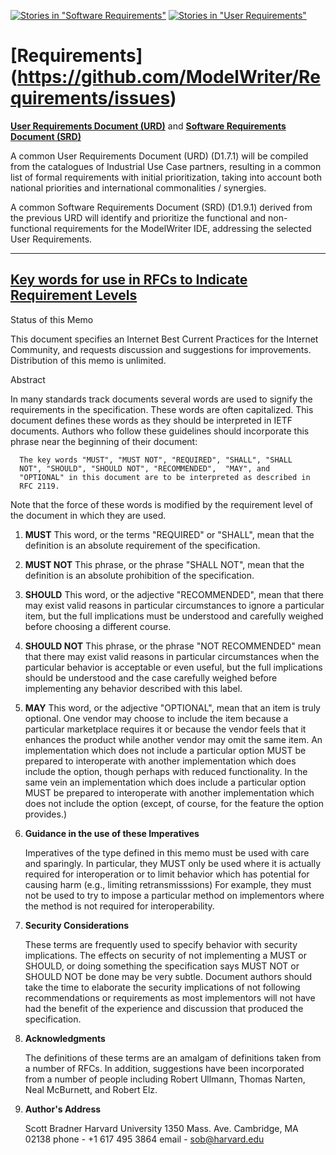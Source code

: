 [![Stories in "Software Requirements"](https://badge.waffle.io/ModelWriter/Requirements.png?label=Software%20Requirements%20Document%20(SRD)&title=Software%20Requirements)](https://waffle.io/ModelWriter/Requirements)
[![Stories in "User Requirements"](https://badge.waffle.io/ModelWriter/Requirements.png?label=User%20Requirements%20Document%20(URD)&title=User%20Requirements)](https://waffle.io/ModelWriter/Requirements)

[Requirements] (https://github.com/ModelWriter/Requirements/issues)
==========

[**User Requirements Document (URD)**](https://github.com/ModelWriter/Requirements/issues?q=is%3Aopen+is%3Aissue+label%3A%22User+Requirements+Document+%28URD%29%22) and [**Software Requirements Document (SRD)**](https://github.com/ModelWriter/Requirements/issues?q=is%3Aopen+is%3Aissue+label%3A%22Software+Requirements+Document+%28SRD%29%22)

A common User Requirements Document (URD) (D1.7.1) will be compiled from the catalogues of Industrial Use Case partners, resulting in a common list of formal requirements with initial prioritization, taking into account both national priorities and international commonalities / synergies.

A common Software Requirements Document (SRD) (D1.9.1) derived from the previous URD will identify and prioritize the functional and non-functional requirements for the ModelWriter IDE, addressing the selected User Requirements.

---
## [Key words for use in RFCs to Indicate Requirement Levels](http://tools.ietf.org/html/rfc2119)


Status of this Memo

   This document specifies an Internet Best Current Practices for the
   Internet Community, and requests discussion and suggestions for
   improvements.  Distribution of this memo is unlimited.

Abstract

   In many standards track documents several words are used to signify
   the requirements in the specification.  These words are often
   capitalized.  This document defines these words as they should be
   interpreted in IETF documents.  Authors who follow these guidelines
   should incorporate this phrase near the beginning of their document:

      The key words "MUST", "MUST NOT", "REQUIRED", "SHALL", "SHALL
      NOT", "SHOULD", "SHOULD NOT", "RECOMMENDED",  "MAY", and
      "OPTIONAL" in this document are to be interpreted as described in
      RFC 2119.

   Note that the force of these words is modified by the requirement
   level of the document in which they are used.

1. **MUST**   This word, or the terms "REQUIRED" or "SHALL", mean that the
   definition is an absolute requirement of the specification.

2. **MUST NOT**   This phrase, or the phrase "SHALL NOT", mean that the
   definition is an absolute prohibition of the specification.

3. **SHOULD**   This word, or the adjective "RECOMMENDED", mean that there
   may exist valid reasons in particular circumstances to ignore a
   particular item, but the full implications must be understood and
   carefully weighed before choosing a different course.

4. **SHOULD NOT**   This phrase, or the phrase "NOT RECOMMENDED" mean that
   there may exist valid reasons in particular circumstances when the
   particular behavior is acceptable or even useful, but the full
   implications should be understood and the case carefully weighed
   before implementing any behavior described with this label.

5. **MAY**   This word, or the adjective "OPTIONAL", mean that an item is
   truly optional.  One vendor may choose to include the item because a
   particular marketplace requires it or because the vendor feels that
   it enhances the product while another vendor may omit the same item.
   An implementation which does not include a particular option MUST be
   prepared to interoperate with another implementation which does
   include the option, though perhaps with reduced functionality. In the
   same vein an implementation which does include a particular option
   MUST be prepared to interoperate with another implementation which
   does not include the option (except, of course, for the feature the
   option provides.)

6. **Guidance in the use of these Imperatives**

   Imperatives of the type defined in this memo must be used with care
   and sparingly.  In particular, they MUST only be used where it is
   actually required for interoperation or to limit behavior which has
   potential for causing harm (e.g., limiting retransmisssions)  For
   example, they must not be used to try to impose a particular method
   on implementors where the method is not required for
   interoperability.

7. **Security Considerations**

   These terms are frequently used to specify behavior with security
   implications.  The effects on security of not implementing a MUST or
   SHOULD, or doing something the specification says MUST NOT or SHOULD
   NOT be done may be very subtle. Document authors should take the time
   to elaborate the security implications of not following
   recommendations or requirements as most implementors will not have
   had the benefit of the experience and discussion that produced the
   specification.

8. **Acknowledgments**

   The definitions of these terms are an amalgam of definitions taken
   from a number of RFCs.  In addition, suggestions have been
   incorporated from a number of people including Robert Ullmann, Thomas
   Narten, Neal McBurnett, and Robert Elz.

9. **Author's Address**

      Scott Bradner
      Harvard University
      1350 Mass. Ave.
      Cambridge, MA 02138
      phone - +1 617 495 3864
      email - sob@harvard.edu
